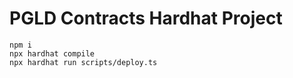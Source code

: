 # PGLD Contracts Hardhat Project 

```shell
npm i
npx hardhat compile
npx hardhat run scripts/deploy.ts
```